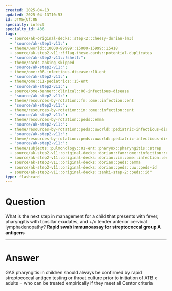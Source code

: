```yaml
---
created: 2025-04-13
updated: 2025-04-13T10:53
id: JTMe{Uf:8N
specialty: infect
specialty_id: 436
tags:
  - source/ak-original-decks::step-2::cheesy-dorian-(m3)
  - "source/ak-step1-v11:": 
  - theme/uworld::10000-99999::15000-15999::15418
  - source/ak-step2-v11::!flag-these-cards::potential-duplicates
  - "source/ak-step2-v11::!shelf:": 
  - theme/cards-anking-skipped
  - "source/ak-step2-v11:": 
  - theme/ome::06-infectious-disease::10-ent
  - "source/ak-step2-v11:": 
  - theme/ome::11-pediatrics::15-ent
  - "source/ak-step2-v11:": 
  - source/ome-banner::clinical::06-infectious-disease
  - "source/ak-step2-v11:": 
  - theme/resources-by-rotation::fm::ome::infection::ent
  - "source/ak-step2-v11:": 
  - theme/resources-by-rotation::im::ome::infection::ent
  - "source/ak-step2-v11:": 
  - theme/resources-by-rotation::peds::emma
  - "source/ak-step2-v11:": 
  - theme/resources-by-rotation::peds::uworld::pediatric-infectious-disease::pediatric-infectious-disease-zanki
  - "source/ak-step2-v11:": 
  - theme/resources-by-rotation::peds::uworld::pediatric-infectious-disease::peds-infectious-disease-dorian
  - "source/ak-step2-v11:": 
  - theme/subjects::pulmonology::01-ent::pharynx::pharyngitis::strep
  - source/ak-step2-v11::original-decks::dorian::fam::ome::infection::ent
  - source/ak-step2-v11::original-decks::dorian::im::ome::infection::ent
  - source/ak-step2-v11::original-decks::dorian::peds::emma
  - source/ak-step2-v11::original-decks::dorian::peds::uw::peds-id
  - source/ak-step2-v11::original-decks::zanki-step-2::peds::id"
type: flashcard
---
```


# Question
What is the next step in management for a child that presents with fever, pharyngitis with tonsillar exudates, and +/o tender anterior cervical lymphadenopathy?    **Rapid swab immunoassay for streptococcal group A antigens**

---

# Answer
GAS pharyngitis in children should always be confirmed by rapid streptococcal antigen testing or throat culture prior to initiation of ATB  x adults = who can be treated empirically if they meet all Centor criteria